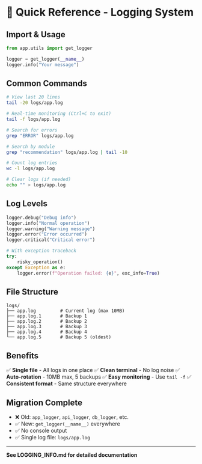 # 🚀 Quick Reference - Logging System

## Import & Usage

```python
from app.utils import get_logger

logger = get_logger(__name__)
logger.info("Your message")
```

## Common Commands

```bash
# View last 20 lines
tail -20 logs/app.log

# Real-time monitoring (Ctrl+C to exit)
tail -f logs/app.log

# Search for errors
grep "ERROR" logs/app.log

# Search by module
grep "recommendation" logs/app.log | tail -10

# Count log entries
wc -l logs/app.log

# Clear logs (if needed)
echo "" > logs/app.log
```

## Log Levels

```python
logger.debug("Debug info")
logger.info("Normal operation")
logger.warning("Warning message")
logger.error("Error occurred")
logger.critical("Critical error")

# With exception traceback
try:
    risky_operation()
except Exception as e:
    logger.error(f"Operation failed: {e}", exc_info=True)
```

## File Structure

```
logs/
├── app.log         # Current log (max 10MB)
├── app.log.1       # Backup 1
├── app.log.2       # Backup 2
├── app.log.3       # Backup 3
├── app.log.4       # Backup 4
└── app.log.5       # Backup 5 (oldest)
```

## Benefits

✅ **Single file** - All logs in one place
✅ **Clean terminal** - No log noise
✅ **Auto-rotation** - 10MB max, 5 backups
✅ **Easy monitoring** - Use `tail -f`
✅ **Consistent format** - Same structure everywhere

## Migration Complete

-   ❌ Old: `app_logger`, `api_logger`, `db_logger`, etc.
-   ✅ New: `get_logger(__name__)` everywhere
-   ✅ No console output
-   ✅ Single log file: `logs/app.log`

---

**See LOGGING_INFO.md for detailed documentation**
